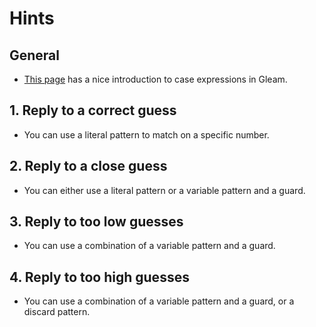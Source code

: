 # Hints

## General

- [This page][case-expressions] has a nice introduction to case expressions in Gleam.

## 1. Reply to a correct guess

- You can use a literal pattern to match on a specific number.

## 2. Reply to a close guess

- You can either use a literal pattern or a variable pattern and a guard.

## 3. Reply to too low guesses

- You can use a combination of a variable pattern and a guard.

## 4. Reply to too high guesses

- You can use a combination of a variable pattern and a guard, or a discard pattern.

[case-expressions]: https://gleam.run/book/tour/case-expressions.html
